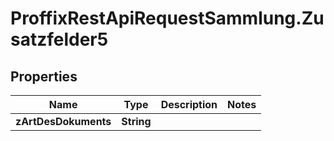 # ProffixRestApiRequestSammlung.Zusatzfelder5

## Properties
Name | Type | Description | Notes
------------ | ------------- | ------------- | -------------
**zArtDesDokuments** | **String** |  | 


